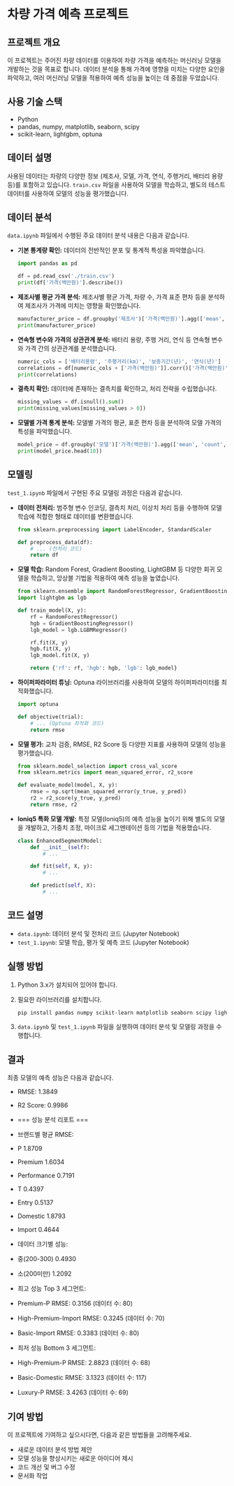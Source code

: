 # 차량 가격 예측 프로젝트

## 프로젝트 개요

이 프로젝트는 주어진 차량 데이터를 이용하여 차량 가격을 예측하는 머신러닝 모델을 개발하는 것을 목표로 합니다. 데이터 분석을 통해 가격에 영향을 미치는 다양한 요인을 파악하고, 여러 머신러닝 모델을 적용하여 예측 성능을 높이는 데 중점을 두었습니다.

## 사용 기술 스택

* Python
* pandas, numpy, matplotlib, seaborn, scipy
* scikit-learn, lightgbm, optuna

## 데이터 설명

사용된 데이터는 차량의 다양한 정보 (제조사, 모델, 가격, 연식, 주행거리, 배터리 용량 등)를 포함하고 있습니다. `train.csv` 파일을 사용하여 모델을 학습하고, 별도의 테스트 데이터를 사용하여 모델의 성능을 평가했습니다.

## 데이터 분석

`data.ipynb` 파일에서 수행된 주요 데이터 분석 내용은 다음과 같습니다.

* **기본 통계량 확인:** 데이터의 전반적인 분포 및 통계적 특성을 파악했습니다.

    ```python
    import pandas as pd

    df = pd.read_csv('./train.csv')
    print(df['가격(백만원)'].describe())
    ```

* **제조사별 평균 가격 분석:** 제조사별 평균 가격, 차량 수, 가격 표준 편차 등을 분석하여 제조사가 가격에 미치는 영향을 확인했습니다.

    ```python
    manufacturer_price = df.groupby('제조사')['가격(백만원)'].agg(['mean', 'count', 'std'])
    print(manufacturer_price)
    ```

* **연속형 변수와 가격의 상관관계 분석:** 배터리 용량, 주행 거리, 연식 등 연속형 변수와 가격 간의 상관관계를 분석했습니다.

    ```python
    numeric_cols = ['배터리용량', '주행거리(km)', '보증기간(년)', '연식(년)']
    correlations = df[numeric_cols + ['가격(백만원)']].corr()['가격(백만원)']
    print(correlations)
    ```

* **결측치 확인:** 데이터에 존재하는 결측치를 확인하고, 처리 전략을 수립했습니다.

    ```python
    missing_values = df.isnull().sum()
    print(missing_values[missing_values > 0])
    ```

* **모델별 가격 통계 분석:** 모델별 가격의 평균, 표준 편차 등을 분석하여 모델 가격의 특성을 파악했습니다.

    ```python
    model_price = df.groupby('모델')['가격(백만원)'].agg(['mean', 'count', 'std'])
    print(model_price.head(10))
    ```

## 모델링

`test_1.ipynb` 파일에서 구현된 주요 모델링 과정은 다음과 같습니다.

* **데이터 전처리:** 범주형 변수 인코딩, 결측치 처리, 이상치 처리 등을 수행하여 모델 학습에 적합한 형태로 데이터를 변환했습니다.

    ```python
    from sklearn.preprocessing import LabelEncoder, StandardScaler

    def preprocess_data(df):
        # ... (전처리 코드)
        return df
    ```

* **모델 학습:** Random Forest, Gradient Boosting, LightGBM 등 다양한 회귀 모델을 학습하고, 앙상블 기법을 적용하여 예측 성능을 높였습니다.

    ```python
    from sklearn.ensemble import RandomForestRegressor, GradientBoostingRegressor
    import lightgbm as lgb

    def train_model(X, y):
        rf = RandomForestRegressor()
        hgb = GradientBoostingRegressor()
        lgb_model = lgb.LGBMRegressor()

        rf.fit(X, y)
        hgb.fit(X, y)
        lgb_model.fit(X, y)

        return {'rf': rf, 'hgb': hgb, 'lgb': lgb_model}
    ```

* **하이퍼파라미터 튜닝:** Optuna 라이브러리를 사용하여 모델의 하이퍼파라미터를 최적화했습니다.

    ```python
    import optuna

    def objective(trial):
        # ... (Optuna 최적화 코드)
        return rmse
    ```

* **모델 평가:** 교차 검증, RMSE, R2 Score 등 다양한 지표를 사용하여 모델의 성능을 평가했습니다.

    ```python
    from sklearn.model_selection import cross_val_score
    from sklearn.metrics import mean_squared_error, r2_score

    def evaluate_model(model, X, y):
        rmse = np.sqrt(mean_squared_error(y_true, y_pred))
        r2 = r2_score(y_true, y_pred)
        return rmse, r2
    ```

* **Ioniq5 특화 모델 개발:** 특정 모델(Ioniq5)의 예측 성능을 높이기 위해 별도의 모델을 개발하고, 가중치 조정, 마이크로 세그멘테이션 등의 기법을 적용했습니다.

    ```python
    class EnhancedSegmentModel:
        def __init__(self):
            # ...

        def fit(self, X, y):
            # ...

        def predict(self, X):
            # ...
    ```

## 코드 설명

* `data.ipynb`: 데이터 분석 및 전처리 코드 (Jupyter Notebook)
* `test_1.ipynb`: 모델 학습, 평가 및 예측 코드 (Jupyter Notebook)

## 실행 방법

1.  Python 3.x가 설치되어 있어야 합니다.
2.  필요한 라이브러리를 설치합니다.

    ```bash
    pip install pandas numpy scikit-learn matplotlib seaborn scipy lightgbm optuna
    ```

3.  `data.ipynb` 및 `test_1.ipynb` 파일을 실행하여 데이터 분석 및 모델링 과정을 수행합니다.

## 결과

최종 모델의 예측 성능은 다음과 같습니다.

* RMSE: 1.3849
* R2 Score: 0.9986

* === 성능 분석 리포트 ===

* 브랜드별 평균 RMSE:
* P          1.8709
* Premium    1.6034
* Performance 0.7191
* T          0.4397
* Entry      0.5137
* Domestic   1.8793
* Import     0.4644

* 데이터 크기별 성능:
* 중(200-300)      0.4930
* 소(200미만)        1.2092

* 최고 성능 Top 3 세그먼트:
* Premium-P            RMSE: 0.3156 (데이터 수: 80)
* High-Premium-Import  RMSE: 0.3245 (데이터 수: 70)
* Basic-Import         RMSE: 0.3383 (데이터 수: 80)

* 최저 성능 Bottom 3 세그먼트:
* High-Premium-P       RMSE: 2.8823 (데이터 수: 68)
* Basic-Domestic       RMSE: 3.1323 (데이터 수: 117)
* Luxury-P             RMSE: 3.4263 (데이터 수: 69)


## 기여 방법

이 프로젝트에 기여하고 싶으시다면, 다음과 같은 방법들을 고려해주세요.

* 새로운 데이터 분석 방법 제안
* 모델 성능을 향상시키는 새로운 아이디어 제시
* 코드 개선 및 버그 수정
* 문서화 작업
